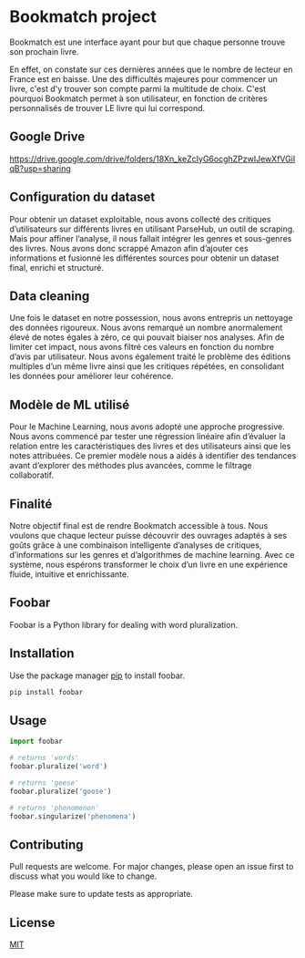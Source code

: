 # Bookmatch project 

Bookmatch est une interface ayant pour but que chaque personne trouve son prochain livre. 

En effet, on constate sur ces dernières années que le nombre de lecteur en France est en baisse. Une des difficultés majeures pour commencer un livre, c'est d'y trouver son compte parmi la multitude de choix. 
C'est pourquoi Bookmatch permet à son utilisateur, en fonction de critères personnalisés de trouver LE livre qui lui correspond. 


## Google Drive 
https://drive.google.com/drive/folders/18Xn_keZcIyG6ocghZPzwIJewXfVGiIqB?usp=sharing

## Configuration du dataset 
Pour obtenir un dataset exploitable, nous avons collecté des critiques d’utilisateurs sur différents livres en utilisant ParseHub, un outil de scraping. Mais pour affiner l’analyse, il nous fallait intégrer les genres et sous-genres des livres. Nous avons donc scrappé Amazon afin d’ajouter ces informations et fusionné les différentes sources pour obtenir un dataset final, enrichi et structuré.

## Data cleaning 
Une fois le dataset en notre possession, nous avons entrepris un nettoyage des données rigoureux. Nous avons remarqué un nombre anormalement élevé de notes égales à zéro, ce qui pouvait biaiser nos analyses. Afin de limiter cet impact, nous avons filtré ces valeurs en fonction du nombre d’avis par utilisateur. Nous avons également traité le problème des éditions multiples d’un même livre ainsi que les critiques répétées, en consolidant les données pour améliorer leur cohérence.

## Modèle de ML utilisé 
Pour le Machine Learning, nous avons adopté une approche progressive. Nous avons commencé par tester une régression linéaire afin d’évaluer la relation entre les caractéristiques des livres et des utilisateurs ainsi que les notes attribuées. Ce premier modèle nous a aidés à identifier des tendances avant d’explorer des méthodes plus avancées, comme le filtrage collaboratif.

## Finalité 
Notre objectif final est de rendre Bookmatch accessible à tous. Nous voulons que chaque lecteur puisse découvrir des ouvrages adaptés à ses goûts grâce à une combinaison intelligente d’analyses de critiques, d’informations sur les genres et d’algorithmes de machine learning. Avec ce système, nous espérons transformer le choix d’un livre en une expérience fluide, intuitive et enrichissante.

## Foobar

Foobar is a Python library for dealing with word pluralization.

## Installation

Use the package manager [pip](https://pip.pypa.io/en/stable/) to install foobar.

```bash
pip install foobar
```

## Usage

```python
import foobar

# returns 'words'
foobar.pluralize('word')

# returns 'geese'
foobar.pluralize('goose')

# returns 'phenomenon'
foobar.singularize('phenomena')
```

## Contributing

Pull requests are welcome. For major changes, please open an issue first
to discuss what you would like to change.

Please make sure to update tests as appropriate.

## License

[MIT](https://choosealicense.com/licenses/mit/)
